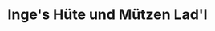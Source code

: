 ---
title: "Inge's Hüte und Mützen Lad'l"
url: /neuhausen-erzgeb/inges-huete-und-muetzen-ladl/
shop: Kleidung
---